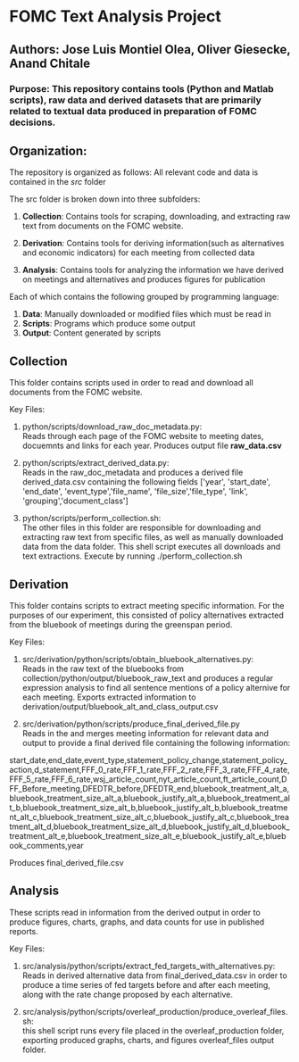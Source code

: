 # FOMC Text Analysis Project
## Authors: Jose Luis Montiel Olea, Oliver Giesecke, Anand Chitale

### Purpose: This repository contains tools (Python and Matlab scripts), raw data and derived datasets that are primarily related to textual data produced in preparation of FOMC decisions.
## Organization:
The repository is organized as follows:
All relevant code and data is contained in the *src* folder

The src folder is broken down into three subfolders:

1. **Collection**: Contains tools for scraping, downloading, and extracting raw text from documents on the FOMC website.

2. **Derivation**: Contains tools for deriving information(such as alternatives and economic indicators) for each meeting from collected data

3. **Analysis**: Contains tools for analyzing the information we have derived on meetings and alternatives and produces figures for publication

Each of which contains the following grouped by programming language:
1. **Data**: Manually downloaded or modified files which must be read in
2. **Scripts**: Programs which produce some output
3. **Output**: Content generated by scripts


## Collection

This folder contains scripts used in order to read and download all documents from the FOMC website.

Key Files:
1. python/scripts/download_raw_doc_metadata.py:\
Reads through each page of the FOMC website to meeting dates, docuemnts and links for each year. Produces output file **raw_data.csv**

2. python/scripts/extract_derived_data.py:\
Reads in the raw_doc_metadata and produces a derived file derived_data.csv containing the following fields
['year', 'start_date', 'end_date', 'event_type','file_name', 'file_size','file_type', 'link', 'grouping','document_class']

3. python/scripts/perform_collection.sh:\
The other files in this folder are responsible for downloading and extracting raw text from specific files, as well as manually downloaded data from the data folder. This shell script executes all downloads and text extractions. Execute by running ./perform_collection.sh

## Derivation
This folder contains scripts to extract meeting specific information. For the purposes of our experiment, this consisted of policy alternatives extracted from the bluebook of meetings during the greenspan period.

Key Files:
1. src/derivation/python/scripts/obtain_bluebook_alternatives.py:\
Reads in the raw text of the bluebooks from collection/python/output/bluebook_raw_text and produces a regular expression analysis to find all sentence mentions of a policy alternive for each meeting. Exports extracted information to derivation/output/bluebook_alt_and_class_output.csv

2. src/derivation/python/scripts/produce_final_derived_file.py\
Reads in the and merges meeting information for relevant data and output to provide a final derived file containing the following information:

start_date,end_date,event_type,statement_policy_change,statement_policy_action,d_statement,FFF_0_rate,FFF_1_rate,FFF_2_rate,FFF_3_rate,FFF_4_rate,FFF_5_rate,FFF_6_rate,wsj_article_count,nyt_article_count,ft_article_count,DFF_Before_meeting,DFEDTR_before,DFEDTR_end,bluebook_treatment_alt_a,bluebook_treatment_size_alt_a,bluebook_justify_alt_a,bluebook_treatment_alt_b,bluebook_treatment_size_alt_b,bluebook_justify_alt_b,bluebook_treatment_alt_c,bluebook_treatment_size_alt_c,bluebook_justify_alt_c,bluebook_treatment_alt_d,bluebook_treatment_size_alt_d,bluebook_justify_alt_d,bluebook_treatment_alt_e,bluebook_treatment_size_alt_e,bluebook_justify_alt_e,bluebook_comments,year

Produces final_derived_file.csv


## Analysis
These scripts read in information from the derived output in order to produce figures, charts, graphs, and data counts for use in published reports.

Key Files:
1. src/analysis/python/scripts/extract_fed_targets_with_alternatives.py:\
Reads in derived alternative data from final_derived_data.csv in order to produce a time series of fed targets before and after each meeting, along with the rate change proposed by each alternative.

2. src/analysis/python/scripts/overleaf_production/produce_overleaf_files.sh:\
this shell script runs every file placed in the overleaf_production folder, exporting produced graphs, charts, and figures  overleaf_files output folder.
